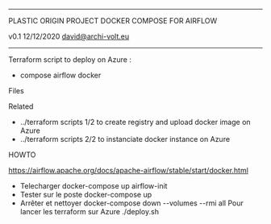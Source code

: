 ----------------------------------------------------

PLASTIC ORIGIN PROJECT
DOCKER COMPOSE FOR AIRFLOW


v0.1 12/12/2020
david@archi-volt.eu

----------------------------------------------------

Terraform script to deploy on Azure :
- compose airflow docker


Files

Related
- ../terraform scripts 1/2 to create registry and upload docker image on Azure
- ../terraform scripts 2/2 to instanciate docker instance on Azure

HOWTO


https://airflow.apache.org/docs/apache-airflow/stable/start/docker.html

- Telecharger 
    docker-compose up airflow-init
- Tester sur le poste 
    docker-compose up
- Arrêter et nettoyer
    docker-compose down --volumes --rmi all
Pour lancer les terraform sur Azure
    ./deploy.sh